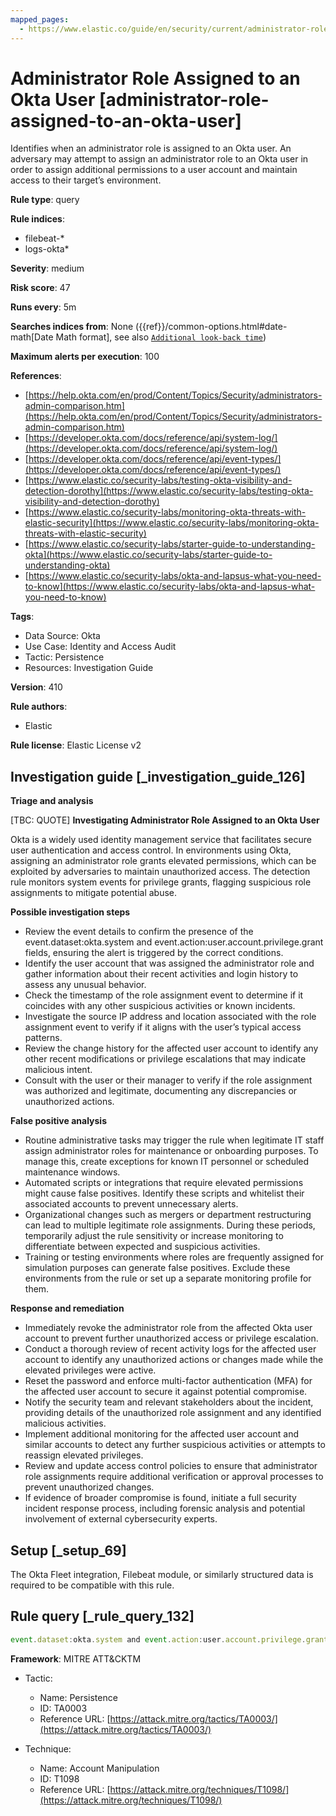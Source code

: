 ```yaml
---
mapped_pages:
  - https://www.elastic.co/guide/en/security/current/administrator-role-assigned-to-an-okta-user.html
---
```


# Administrator Role Assigned to an Okta User [administrator-role-assigned-to-an-okta-user]

Identifies when an administrator role is assigned to an Okta user. An adversary may attempt to assign an administrator role to an Okta user in order to assign additional permissions to a user account and maintain access to their target’s environment.

**Rule type**: query

**Rule indices**:

* filebeat-*
* logs-okta*

**Severity**: medium

**Risk score**: 47

**Runs every**: 5m

**Searches indices from**: None ({{ref}}/common-options.html#date-math[Date Math format], see also [`Additional look-back time`](docs-content://solutions/security/detect-and-alert/create-detection-rule.md#rule-schedule))

**Maximum alerts per execution**: 100

**References**:

* [https://help.okta.com/en/prod/Content/Topics/Security/administrators-admin-comparison.htm](https://help.okta.com/en/prod/Content/Topics/Security/administrators-admin-comparison.htm)
* [https://developer.okta.com/docs/reference/api/system-log/](https://developer.okta.com/docs/reference/api/system-log/)
* [https://developer.okta.com/docs/reference/api/event-types/](https://developer.okta.com/docs/reference/api/event-types/)
* [https://www.elastic.co/security-labs/testing-okta-visibility-and-detection-dorothy](https://www.elastic.co/security-labs/testing-okta-visibility-and-detection-dorothy)
* [https://www.elastic.co/security-labs/monitoring-okta-threats-with-elastic-security](https://www.elastic.co/security-labs/monitoring-okta-threats-with-elastic-security)
* [https://www.elastic.co/security-labs/starter-guide-to-understanding-okta](https://www.elastic.co/security-labs/starter-guide-to-understanding-okta)
* [https://www.elastic.co/security-labs/okta-and-lapsus-what-you-need-to-know](https://www.elastic.co/security-labs/okta-and-lapsus-what-you-need-to-know)

**Tags**:

* Data Source: Okta
* Use Case: Identity and Access Audit
* Tactic: Persistence
* Resources: Investigation Guide

**Version**: 410

**Rule authors**:

* Elastic

**Rule license**: Elastic License v2

## Investigation guide [_investigation_guide_126]

**Triage and analysis**

[TBC: QUOTE]
**Investigating Administrator Role Assigned to an Okta User**

Okta is a widely used identity management service that facilitates secure user authentication and access control. In environments using Okta, assigning an administrator role grants elevated permissions, which can be exploited by adversaries to maintain unauthorized access. The detection rule monitors system events for privilege grants, flagging suspicious role assignments to mitigate potential abuse.

**Possible investigation steps**

* Review the event details to confirm the presence of the event.dataset:okta.system and event.action:user.account.privilege.grant fields, ensuring the alert is triggered by the correct conditions.
* Identify the user account that was assigned the administrator role and gather information about their recent activities and login history to assess any unusual behavior.
* Check the timestamp of the role assignment event to determine if it coincides with any other suspicious activities or known incidents.
* Investigate the source IP address and location associated with the role assignment event to verify if it aligns with the user’s typical access patterns.
* Review the change history for the affected user account to identify any other recent modifications or privilege escalations that may indicate malicious intent.
* Consult with the user or their manager to verify if the role assignment was authorized and legitimate, documenting any discrepancies or unauthorized actions.

**False positive analysis**

* Routine administrative tasks may trigger the rule when legitimate IT staff assign administrator roles for maintenance or onboarding purposes. To manage this, create exceptions for known IT personnel or scheduled maintenance windows.
* Automated scripts or integrations that require elevated permissions might cause false positives. Identify these scripts and whitelist their associated accounts to prevent unnecessary alerts.
* Organizational changes such as mergers or department restructuring can lead to multiple legitimate role assignments. During these periods, temporarily adjust the rule sensitivity or increase monitoring to differentiate between expected and suspicious activities.
* Training or testing environments where roles are frequently assigned for simulation purposes can generate false positives. Exclude these environments from the rule or set up a separate monitoring profile for them.

**Response and remediation**

* Immediately revoke the administrator role from the affected Okta user account to prevent further unauthorized access or privilege escalation.
* Conduct a thorough review of recent activity logs for the affected user account to identify any unauthorized actions or changes made while the elevated privileges were active.
* Reset the password and enforce multi-factor authentication (MFA) for the affected user account to secure it against potential compromise.
* Notify the security team and relevant stakeholders about the incident, providing details of the unauthorized role assignment and any identified malicious activities.
* Implement additional monitoring for the affected user account and similar accounts to detect any further suspicious activities or attempts to reassign elevated privileges.
* Review and update access control policies to ensure that administrator role assignments require additional verification or approval processes to prevent unauthorized changes.
* If evidence of broader compromise is found, initiate a full security incident response process, including forensic analysis and potential involvement of external cybersecurity experts.


## Setup [_setup_69]

The Okta Fleet integration, Filebeat module, or similarly structured data is required to be compatible with this rule.


## Rule query [_rule_query_132]

```js
event.dataset:okta.system and event.action:user.account.privilege.grant
```

**Framework**: MITRE ATT&CKTM

* Tactic:

    * Name: Persistence
    * ID: TA0003
    * Reference URL: [https://attack.mitre.org/tactics/TA0003/](https://attack.mitre.org/tactics/TA0003/)

* Technique:

    * Name: Account Manipulation
    * ID: T1098
    * Reference URL: [https://attack.mitre.org/techniques/T1098/](https://attack.mitre.org/techniques/T1098/)



